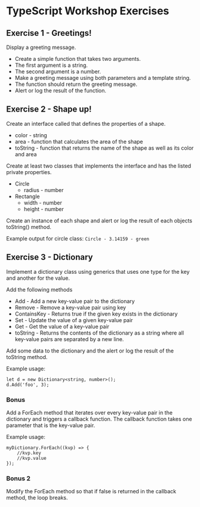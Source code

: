 # TypeScript Workshop Exercises

## Exercise 1 - Greetings!
Display a greeting message.
* Create a simple function that takes two arguments.
* The first argument is a string.
* The second argument is a number.
* Make a greeting message using both parameters and a template string.
* The function should return the greeting message.
* Alert or log the result of the function.

## Exercise 2 - Shape up!
Create an interface called that defines the properties of a shape.
* color - string
* area - function that calculates the area of the shape
* toString - function that returns the name of the shape as well as its color and area

Create at least two classes that implements the interface and has the listed private properties.
* Circle
  * radius - number
* Rectangle
  * width - number
  * height - number

Create an instance of each shape and alert or log the result of each objects toString() method.

Example output for circle class: `Circle - 3.14159 - green`

## Exercise 3 - Dictionary
Implement a dictionary class using generics that uses one type for the key and another for the value.

Add the following methods
* Add - Add a new key-value pair to the dictionary
* Remove - Remove a key-value pair using key
* ContainsKey - Returns true if the given key exists in the dictionary
* Set - Update the value of a given key-value pair
* Get - Get the value of a key-value pair
* toString - Returns the contents of the dictionary as a string where all key-value pairs are separated by a new line.

Add some data to the dictionary and the alert or log the result of the toString method.

Example usage:
```
let d = new Dictionary<string, number>();
d.Add('foo', 3);
```

### Bonus

Add a ForEach method that iterates over every key-value pair in the dictionary and triggers a callback function. The callback function takes one parameter that is the key-value pair.

Example usage:
```
myDictionary.ForEach((kvp) => {
    //kvp.key
    //kvp.value
});
```

### Bonus 2
Modify the ForEach method so that if false is returned in the callback method, the loop breaks.